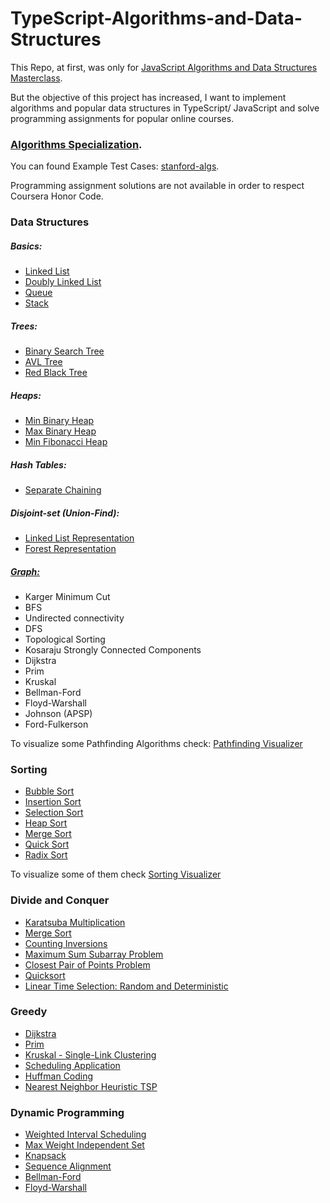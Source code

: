 # TypeScript-Algorithms-and-Data-Structures

This Repo, at first, was only for [JavaScript Algorithms and Data Structures Masterclass](https://www.udemy.com/course/js-algorithms-and-data-structures-masterclass/).

But the objective of this project has increased, I want to implement algorithms and popular data structures in TypeScript/ JavaScript and solve programming assignments for popular online courses.

### [Algorithms Specialization](https://www.coursera.org/specializations/algorithms).

You can found Example Test Cases: [stanford-algs](https://github.com/beaunus/stanford-algs).

Programming assignment solutions are not available in order to respect Coursera Honor Code.

### Data Structures

##### Basics:

- [Linked List](https://github.com/LyangHiga/javaScript-algorithms-data-structures/blob/master/data-structures/basics/linkedList.ts)
- [Doubly Linked List](https://github.com/LyangHiga/javaScript-algorithms-data-structures/blob/master/data-structures/basics/doublyList.ts)
- [Queue](https://github.com/LyangHiga/javaScript-algorithms-data-structures/blob/master/data-structures/basics/queue.ts)
- [Stack](https://github.com/LyangHiga/javaScript-algorithms-data-structures/blob/master/data-structures/basics/stack.ts)

##### Trees:

- [Binary Search Tree](https://github.com/LyangHiga/javaScript-algorithms-data-structures/blob/master/data-structures/trees/binarySearchTree.ts)
- [AVL Tree](https://github.com/LyangHiga/javaScript-algorithms-data-structures/blob/master/data-structures/trees/avlTree.ts)
- [Red Black Tree](https://github.com/LyangHiga/javaScript-algorithms-data-structures/blob/master/data-structures/trees/redBlackTree.ts)

##### Heaps:

- [Min Binary Heap](https://github.com/LyangHiga/javaScript-algorithms-data-structures/blob/master/data-structures/heaps/minHeap.)
- [Max Binary Heap](https://github.com/LyangHiga/javaScript-algorithms-data-structures/blob/master/data-structures/heaps/maxBinaryHeap.ts)
- [Min Fibonacci Heap](https://github.com/LyangHiga/javaScript-algorithms-data-structures/blob/master/data-structures/heaps/fibonacciHeap.ts)

##### Hash Tables:

- [Separate Chaining](https://github.com/LyangHiga/javaScript-algorithms-data-structures/blob/master/data-structures/hash-tables/hashTable.ts)

##### Disjoint-set (Union-Find):

- [Linked List Representation](https://github.com/LyangHiga/typescript-algorithms-data-structures/blob/master/data-structures/disjoint-sets/listSet.ts)
- [Forest Representation](https://github.com/LyangHiga/typescript-algorithms-data-structures/blob/master/data-structures/disjoint-sets/forestSet.ts)

##### [Graph:](https://github.com/LyangHiga/typescript-algorithms-data-structures/blob/master/data-structures/graph/graph.ts)

- Karger Minimum Cut
- BFS
- Undirected connectivity
- DFS
- Topological Sorting
- Kosaraju Strongly Connected Components
- Dijkstra
- Prim
- Kruskal
- Bellman-Ford
- Floyd-Warshall
- Johnson (APSP)
- Ford-Fulkerson

To visualize some Pathfinding Algorithms check: [Pathfinding Visualizer](https://lyanghiga.github.io/pathfinding-visualizer/)

### Sorting

- [Bubble Sort](https://github.com/LyangHiga/JavaScript-Algorithms-and-Data-Structures-Masterclass/blob/master/sort/bubbleSort.ts)
- [Insertion Sort](https://github.com/LyangHiga/JavaScript-Algorithms-and-Data-Structures-Masterclass/blob/master/sort/insertionSort.ts)
- [Selection Sort](https://github.com/LyangHiga/JavaScript-Algorithms-and-Data-Structures-Masterclass/blob/master/sort/selectionSort.ts)
- [Heap Sort](https://github.com/LyangHiga/javaScript-algorithms-data-structures/blob/master/sort/heapSort.ts)
- [Merge Sort](https://github.com/LyangHiga/JavaScript-Algorithms-and-Data-Structures-Masterclass/blob/master/sort/mergeSort.ts)
- [Quick Sort](https://github.com/LyangHiga/JavaScript-Algorithms-and-Data-Structures-Masterclass/blob/master/sort/quickSort.ts)
- [Radix Sort](https://github.com/LyangHiga/JavaScript-Algorithms-and-Data-Structures-Masterclass/blob/master/sort/radixSort.ts)

To visualize some of them check [Sorting Visualizer](https://lyanghiga.github.io/sorting-visualizer/)

### Divide and Conquer

- [Karatsuba Multiplication](https://github.com/LyangHiga/javaScript-algorithms-data-structures/blob/master/divide-and-conquer/karatsuba.ts)
- [Merge Sort](https://github.com/LyangHiga/javaScript-algorithms-data-structures/blob/master/sort/mergeSort.ts)
- [Counting Inversions](https://github.com/LyangHiga/javaScript-algorithms-data-structures/blob/master/divide-and-conquer/countingInversions.ts)
- [Maximum Sum Subarray Problem](https://github.com/LyangHiga/javaScript-algorithms-data-structures/blob/master/divide-and-conquer/maxSubarr.ts)
- [Closest Pair of Points Problem](https://github.com/LyangHiga/javaScript-algorithms-data-structures/blob/master/divide-and-conquer/closestPair.ts)
- [Quicksort](https://github.com/LyangHiga/javaScript-algorithms-data-structures/blob/master/sort/quickSort.ts)
- [Linear Time Selection: Random and Deterministic](https://github.com/LyangHiga/javaScript-algorithms-data-structures/blob/master/divide-and-conquer/selection.ts)

### Greedy

- [Dijkstra](https://github.com/LyangHiga/typescript-algorithms-data-structures/blob/master/data-structures/graph.ts)
- [Prim](https://github.com/LyangHiga/typescript-algorithms-data-structures/blob/master/data-structures/graph.ts)
- [Kruskal - Single-Link Clustering](https://github.com/LyangHiga/typescript-algorithms-data-structures/blob/master/data-structures/graph.ts)
- [Scheduling Application](https://github.com/LyangHiga/typescript-algorithms-data-structures/blob/master/greedy/scheduling/scheduling.ts)
- [Huffman Coding](https://github.com/LyangHiga/typescript-algorithms-data-structures/blob/master/greedy/huffman-coding/huffman.ts)
- [Nearest Neighbor Heuristic TSP](https://github.com/LyangHiga/typescript-algorithms-data-structures/blob/master/tsp/tsp.ts)

### Dynamic Programming

- [Weighted Interval Scheduling](https://github.com/LyangHiga/typescript-algorithms-data-structures/blob/master/dynamic-programming/weighted-interval-scheduling/wis.ts)
- [Max Weight Independent Set](https://github.com/LyangHiga/typescript-algorithms-data-structures/blob/master/dynamic-programming/mwis.ts)
- [Knapsack](https://github.com/LyangHiga/typescript-algorithms-data-structures/blob/master/dynamic-programming/knapsack/knapsack.ts)
- [Sequence Alignment](https://github.com/LyangHiga/typescript-algorithms-data-structures/blob/master/dynamic-programming/sequenceAlignment.ts)
- [Bellman-Ford](https://github.com/LyangHiga/typescript-algorithms-data-structures/blob/master/data-structures/graph.ts)
- [Floyd-Warshall](https://github.com/LyangHiga/typescript-algorithms-data-structures/blob/master/data-structures/graph.ts)
